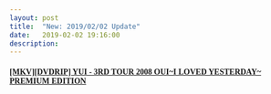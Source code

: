 ```yaml
---
layout: post
title:  "New: 2019/02/02 Update"
date:   2019-02-02 19:16:00
description: 
---
```


<h4 id="mkvdvdrip-yui---3rd-tour-2008-ouii-loved-yesterday-premium-edition"><a href="https://mega.nz/#!EQViFI5K!UwvXdb2T4oUBx9D3HGkPkC14RSIxKgc_CIE39XzW97Q"><font face="Microsoft YaHei UI">[MKV][DVDRIP] YUI - 3RD TOUR 2008 OUI~I LOVED YESTERDAY~ PREMIUM EDITION</font></a></h4>

